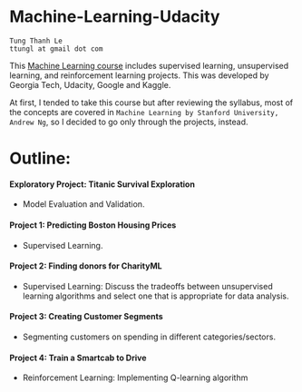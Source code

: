 # Machine-Learning-Udacity

    Tung Thanh Le
    ttungl at gmail dot com

This [Machine Learning course](https://www.udacity.com/course/machine-learning-engineer-nanodegree--nd009) includes supervised learning, unsupervised learning, and reinforcement learning projects. This was developed by Georgia Tech, Udacity, Google and Kaggle.

At first, I tended to take this course but after reviewing the syllabus, most of the concepts are covered in `Machine Learning by Stanford University, Andrew Ng`, so I decided to go only through the projects, instead. 

# Outline:

#### Exploratory Project: Titanic Survival Exploration
+ Model Evaluation and Validation.

#### Project 1: Predicting Boston Housing Prices
+ Supervised Learning.

#### Project 2: Finding donors for CharityML
+ Supervised Learning: Discuss the tradeoffs between unsupervised learning algorithms and select one that is appropriate for data analysis.

#### Project 3: Creating Customer Segments 
+ Segmenting customers on spending in different categories/sectors.

#### Project 4: Train a Smartcab to Drive 
+ Reinforcement Learning: Implementing Q-learning algorithm
